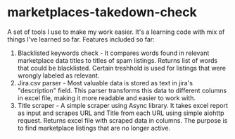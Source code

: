 # marketplaces-takedown-check
A set of tools I use to make my work easier. It's a learning code with mix of things I've learned so far. Features included so far:

1. Blacklisted keywords check - It compares words found in relevant marketplace data titles to titles of spam listings. Returns list of words that could be blacklisted. Certain treshhold is used for listings that were wrongly labeled as relevant.
2. Jira.csv parser - Most valuable data is stored as text in jira's "description" field. This parser transforms this data to different columns in excel file, making it more readable and easier to work with.
3. Title scraper - A simple scraper using Async library. It takes excel report as input and scrapes URL and Title from each URL using simple aiohttp request. Returns excel file with scraped data in columns. The purpose is to find marketplace listings that are no longer active.
